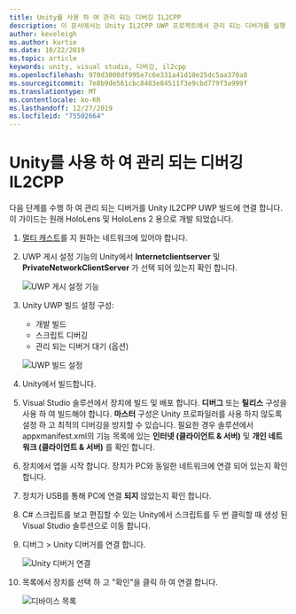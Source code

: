```yaml
---
title: Unity를 사용 하 여 관리 되는 디버깅 IL2CPP
description: 이 문서에서는 Unity IL2CPP UWP 프로젝트에서 관리 되는 디버거를 실행 하는 방법을 설명 합니다.
author: keveleigh
ms.author: kurtie
ms.date: 10/22/2019
ms.topic: article
keywords: unity, visual studio, 디버깅, il2cpp
ms.openlocfilehash: 970d3000df995e7c6e331a41d10e25dc5aa370a8
ms.sourcegitcommit: 7e8b9de561cbc8483e84511f3e9cbd779f3a999f
ms.translationtype: MT
ms.contentlocale: ko-KR
ms.lasthandoff: 12/27/2019
ms.locfileid: "75502664"
---
```

# <a name="managed-debugging-with-unity-il2cpp"></a>Unity를 사용 하 여 관리 되는 디버깅 IL2CPP

다음 단계를 수행 하 여 관리 되는 디버거를 Unity IL2CPP UWP 빌드에 연결 합니다. 이 가이드는 원래 HoloLens 및 HoloLens 2 용으로 개발 되었습니다.

1. [멀티 캐스트](https://en.wikipedia.org/wiki/Multicast)를 지 원하는 네트워크에 있어야 합니다.
1. UWP 게시 설정 기능의 Unity에서 **Internetclientserver** 및 **PrivateNetworkClientServer** 가 선택 되어 있는지 확인 합니다.

    ![UWP 게시 설정 기능](images/il2cpp-debugging-capabilities.png)

1. Unity UWP 빌드 설정 구성:
    - 개발 빌드
    - 스크립트 디버깅
    - 관리 되는 디버거 대기 (옵션)

    ![UWP 빌드 설정](images/il2cpp-debugging-build.png)

1. Unity에서 빌드합니다.
1. Visual Studio 솔루션에서 장치에 빌드 및 배포 합니다. **디버그** 또는 **릴리스** 구성을 사용 하 여 빌드해야 합니다. **마스터** 구성은 Unity 프로파일러를 사용 하지 않도록 설정 하 고 최적의 디버깅을 방지할 수 있습니다. 필요한 경우 솔루션에서 appxmanifest.xml의 기능 목록에 있는 **인터넷 (클라이언트 & 서버)** 및 **개인 네트워크 (클라이언트 & 서버)** 를 확인 합니다.
1. 장치에서 앱을 시작 합니다. 장치가 PC와 동일한 네트워크에 연결 되어 있는지 확인 합니다.
1. 장치가 USB를 통해 PC에 연결 **되지** 않았는지 확인 합니다.
1. C# 스크립트를 보고 편집할 수 있는 Unity에서 스크립트를 두 번 클릭할 때 생성 된 Visual Studio 솔루션으로 이동 합니다.
1. 디버그 > Unity 디버거를 연결 합니다.

    ![Unity 디버거 연결](images/il2cpp-debugging-attach.png)

1. 목록에서 장치를 선택 하 고 "확인"을 클릭 하 여 연결 합니다.

    ![디바이스 목록](images/il2cpp-debugging-machines.png)
